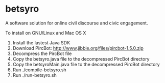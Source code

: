 # betsyro
A software solution for online civil discourse and civic engagement.

To install on GNU/Linux and Mac OS X

1. Install the lastest Java SDK
2. Download PircBot: http://www.jibble.org/files/pircbot-1.5.0.zip
3. Decompress the PircBot file
4. Copy the betsyro.java file to the decompressed PircBot directory
5. Copy the betsyroMain.java file to the decompressed PircBot directory
6. Run ./compile-betsyro.sh
7. Run ./run-betsyro.sh
